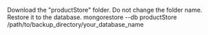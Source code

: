 Download the "productStore" folder. Do not change the folder name.
<br> Restore it to the database.
    mongorestore --db productStore /path/to/backup_directory/your_database_name
